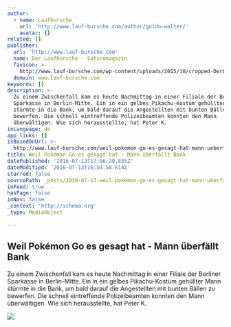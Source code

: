 ```yaml
---
author:
  - name: Laufbursche
    url: 'http://www.lauf-bursche.com/author/guido-walter/'
    avatar: {}
related: []
publisher:
  url: 'http://www.lauf-bursche.com'
  name: Der Laufbursche - Satiremagazin
  favicon: >-
    http://www.lauf-bursche.com/wp-content/uploads/2015/10/cropped-DerLaufbursche_logo_513-192x192.jpg
  domain: www.lauf-bursche.com
keywords: []
description: >-
  Zu einem Zwischenfall kam es heute Nachmittag in einer Filiale der Berliner
  Sparkasse in Berlin-Mitte. Ein in ein gelbes Pikachu-Kostüm gehüllter Mann
  stürmte in die Bank, um bald darauf die Angestellten mit bunten Bällen zu
  bewerfen. Die schnell eintreffende Polizeibeamten konnten den Mann
  überwältigen. Wie sich herausstellte, hat Peter K.
inLanguage: de
app_links: []
isBasedOnUrl: >-
  http://www.lauf-bursche.com/weil-pokemon-go-es-gesagt-hat-mann-ueberfaellt-bank/
title: Weil Pokémon Go es gesagt hat - Mann überfällt Bank
datePublished: '2016-07-13T17:06:20.835Z'
dateModified: '2016-07-13T16:54:58.614Z'
starred: false
sourcePath: _posts/2016-07-13-weil-pokemon-go-es-gesagt-hat-mann-uberfallt-bank.md
inFeed: true
hasPage: false
inNav: false
_context: 'http://schema.org'
_type: MediaObject

---
```

<article style=""><h1>Weil Pokémon Go es gesagt hat - Mann überfällt Bank</h1><p>Zu einem Zwischenfall kam es heute Nachmittag in einer Filiale der Berliner Sparkasse in Berlin-Mitte. Ein in ein gelbes Pikachu-Kostüm gehüllter Mann stürmte in die Bank, um bald darauf die Angestellten mit bunten Bällen zu bewerfen. Die schnell eintreffende Polizeibeamten konnten den Mann überwältigen. Wie sich herausstellte, hat Peter K.</p><img src="http://www.lauf-bursche.com/wp-content/uploads/2016/07/Laufbursche_Geldautomat-Go.jpg" /></article>